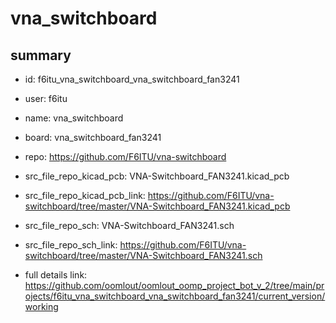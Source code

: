 # vna_switchboard
 
## summary 
* id: f6itu_vna_switchboard_vna_switchboard_fan3241
* user: f6itu
* name: vna_switchboard
* board: vna_switchboard_fan3241
* repo: https://github.com/F6ITU/vna-switchboard
* src_file_repo_kicad_pcb: VNA-Switchboard_FAN3241.kicad_pcb
* src_file_repo_kicad_pcb_link: https://github.com/F6ITU/vna-switchboard/tree/master/VNA-Switchboard_FAN3241.kicad_pcb


* src_file_repo_sch: VNA-Switchboard_FAN3241.sch
* src_file_repo_sch_link: https://github.com/F6ITU/vna-switchboard/tree/master/VNA-Switchboard_FAN3241.sch
* full details link: https://github.com/oomlout/oomlout_oomp_project_bot_v_2/tree/main/projects/f6itu_vna_switchboard_vna_switchboard_fan3241/current_version/working  







